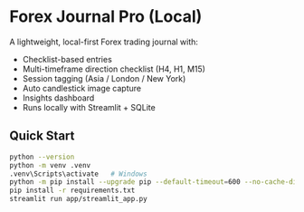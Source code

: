 # Forex Journal Pro (Local)

A lightweight, local-first Forex trading journal with:
- Checklist-based entries
- Multi-timeframe direction checklist (H4, H1, M15)
- Session tagging (Asia / London / New York)
- Auto candlestick image capture
- Insights dashboard
- Runs locally with Streamlit + SQLite

## Quick Start
```bash
python --version
python -m venv .venv
.venv\Scripts\activate   # Windows
python -m pip install --upgrade pip --default-timeout=600 --no-cache-dir -i https://pypi.org/simple
pip install -r requirements.txt
streamlit run app/streamlit_app.py
